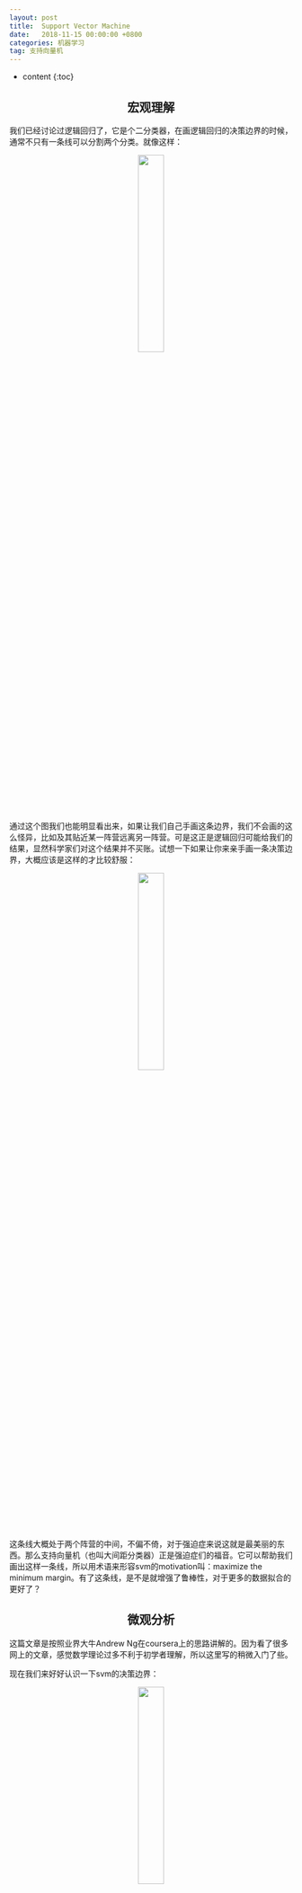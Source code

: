 ```yaml
---
layout: post
title:  Support Vector Machine
date:   2018-11-15 00:00:00 +0800
categories: 机器学习
tag: 支持向量机
---
```


* content
{:toc}


<h2 align="center">宏观理解</h2>

我们已经讨论过逻辑回归了，它是个二分类器，在画逻辑回归的决策边界的时候，通常不只有一条线可以分割两个分类。就像这样：

<p align="center"> 
  <img src="/imgs/svm/1.png" width="30%" height="30%">
</p>

通过这个图我们也能明显看出来，如果让我们自己手画这条边界，我们不会画的这么怪异，比如及其贴近某一阵营远离另一阵营。可是这正是逻辑回归可能给我们的结果，显然科学家们对这个结果并不买账。试想一下如果让你来亲手画一条决策边界，大概应该是这样的才比较舒服：

<p align="center"> 
  <img src="/imgs/svm/2.png" width="30%" height="30%">
</p>

这条线大概处于两个阵营的中间，不偏不倚，对于强迫症来说这就是最美丽的东西。那么支持向量机（也叫大间距分类器）正是强迫症们的福音。它可以帮助我们画出这样一条线，所以用术语来形容svm的motivation叫：maximize the minimum margin。有了这条线，是不是就增强了鲁棒性，对于更多的数据拟合的更好了？

<h2 align="center">微观分析</h2>

这篇文章是按照业界大牛Andrew Ng在coursera上的思路讲解的。因为看了很多网上的文章，感觉数学理论过多不利于初学者理解，所以这里写的稍微入门了些。

现在我们来好好认识一下svm的决策边界：

<p align="center"> 
  <img src="/imgs/svm/3.png" width="30%" height="30%">
</p>

其中绿色的实线就是我们梦寐以求的决策边界，它到两个阵营的距离称之为margin，所以这条线也就是最大化来这个margin。
其中蓝色实心的圆圈和红色实心的正方形叫做支持向量（support vector）。那么怎么来找这条线呢？
很简单，既然这条线是从逻辑回归众多的怪异分界里面选出来的，那么把逻辑回归的损失函数稍加修改就变成来svm的损失函数。
我们已知逻辑回归的损失函数是这样的：

<p align="center"> 
  <img src="/imgs/svm/4.png" width="50%" height="50%">
</p>

我们把loghθ(x)替换成svm的hypothesis就变成了：

<p align="center"> 
  <img src="/imgs/svm/5.png" width="50%" height="50%">
</p>

(题外话：这个cost function肯定有很多人会问什么是cost（）？Andrew这样讲只是让我们更容易理解，其实svm常用的损失函数是hinge loss或者square hinge loss。想深究的同学可以另外google这个loss这里不做扩展。)

在可视化上，LR和SVM的损失函数可以表现为这样：

<p align="center"> 
  <img src="/imgs/svm/6.png" width="30%" height="30%">
</p>

我们已知对于LR来说，

如果预测y = 1的话，那么我们要尽量让hθ(x) ≈ 1，也就是![](https://latex.codecogs.com/gif.latex?%5Ctheta%20%5E%7BT%7Dx%20%3E%3E%200)

如果预测y = 0的话，那么我们要尽量让hθ(x) ≈ 0，也就是![](https://latex.codecogs.com/gif.latex?%5Ctheta%20%5E%7BT%7Dx%20%3C%3C%200)

由上图可见，我们在SVM中，

如果预测y = 1的话，那么我们要尽量让hθ(x) ≈ 1，也就是![](https://latex.codecogs.com/gif.latex?%5Ctheta%20%5E%7BT%7Dx%20%3E%3E1)

如果预测y = 0的话，那么我们要尽量让hθ(x) ≈ 0，也就是![](https://latex.codecogs.com/gif.latex?%5Ctheta%20%5E%7BT%7Dx%20%3C%3C%20-1)

所以我们可以写出SVM的hypothesis为：

<p align="center"> 
  <img src="/imgs/svm/7.png" width="30%" height="30%">
</p>

总结一下，现在我们了解了SVM的损失函数和hypothesis对应预测值的关系，汇总一下有了这张图：

<p align="center"> 
  <img src="/imgs/svm/8.png" width="50%" height="50%">
</p>

最上面是cost function，这个跟我们之前给出的多了一个正则项，按惯例，我们把正则项前面的λ超参数放到了前面的C。这样C = 1/λ。如果C变大，那么说明正则越少。关于正则项的介绍有专门一篇文章这里不做赘述。下面是两个cost function的可视化，左边对应的y = 1，右边对应的y = 0。所以我们有了最下面的两条结论，如果要预测为1，我们要左边的图的横轴z大于等于1；相反对于要预测为0是一样的。

值得注意的是我们想让![](https://latex.codecogs.com/gif.latex?%5Ctheta%20%5E%7BT%7Dx)大于等于1或者小于等于-1，不再是之前逻辑回归里的![](https://latex.codecogs.com/gif.latex?%5Ctheta%20%5E%7BT%7Dx)大于等于0或者小于0了，我们管这个特殊的1/-1叫做安全因子（safety factor）。

现在我们了解了一个新的机器学习模型的hypothesis、cost function以及决策边界的划分。现在来探讨一下背后的数学原理。

假设我们有两个向量u和v：

<p align="center"> 
  <img src="/imgs/svm/9.png" width="50%" height="50%">
</p>

那么他们的向量内积就是，那么它等于什么呢？

我们把u和v可视化出来：

<p align="center"> 
  <img src="/imgs/svm/10.png" width="50%" height="50%">
</p>

我们管 ||u|| 叫做u的范数，它的意义就是向量u的欧几里得长度，根据勾股定理我们可以计算出来![](https://latex.codecogs.com/gif.latex?%5Cparallel%20u%5Cparallel%20%3D%20%5Csqrt%7Bu_1%5E2%20&plus;%20u_2%5E2%7D)

下面我们把v直角投影到u上，当然也可以把u直角投影到v上，这个不影响结果。如下图。

<p align="center"> 
  <img src="/imgs/svm/11.png" width="50%" height="50%">
</p>

其中红色的线叫做v投影在u上的长度，我们把它的长度叫做p。p是一个有符号的实数，也就是在下图中p是正数，但是p也可以是负数。我们注意到上图中由于v和u的夹角小于90度，所以投影可以直接落在u上，如果这个夹角大于90度，这时候投影就只能落在u的延长线上，此时的p为负。

<p align="center"> 
  <img src="/imgs/svm/12.png" width="50%" height="50%">
</p>

然后我们可以写作

那么我现在可以把![](https://latex.codecogs.com/gif.latex?u%5ETv)
同理替换成![](https://latex.codecogs.com/gif.latex?%5Ctheta%20%5ETx)，我们可以画出下面这张图：

<p align="center"> 
  <img src="/imgs/svm/13.png" width="50%" height="50%">
</p>

因为我们已知在支持向量机中当y = 1的时候![](https://latex.codecogs.com/gif.latex?%5Ctheta%20%5ETx)要大于等于1，所以我们是不是可以写成：p * ||θ|| ≥ 1

那么为什么svm找的最大margin和这个有关系呢？我们假设有下图这样的数据集，然后绿色的线是我们的决策边界，
那么红色和粉色的线段分别是两个label的support vector到θ的投影长度。如果我们要p * ||θ|| ≥ 1，是不是p越小的话，||θ||就要越大？

<p align="center"> 
  <img src="/imgs/svm/14.png" width="50%" height="50%">
</p>

可是我们的svm就是要找到一个可以让p尽量大的情况。所以与上图相反，我们要缩小||θ||。比如我们把决策边界换成y轴：

<p align="center"> 
  <img src="/imgs/svm/15.png" width="50%" height="50%">
</p>

这样是不是就是我们希望的决策边界？此刻的p比之前的p要大了许多，所以相应的||θ||也就变小。SVM就是要找到这样的||θ||使得我们所有的p最大。

SVM with kernel
介绍完来基础的SVM，有人可能会问，以上画的决策边界都是直线，那就是只能用在线性可分数据集上，那如果我的数据集线性不可分怎么办？
没关系我们SVM还有一个绝招叫核函数（kernel function）。核函数在做的，就是把低纬度线性不可分的数据集映射到高纬度线性可分。举个例子：

<p align="center"> 
  <img src="/imgs/svm/16.png" width="50%" height="50%">
</p>

先来句鸡汤，当你遇到困难束手无策的时候，不妨换个角度看问题，你会发现世界原来还可以这么简单。

这就是核函数告诉我们的真理啊。你想如果是二维的，我们怎么可能用一条线分开？明明这是个圆啊。可是如果我们换个角度，用三维来看待问题，是不是很容易就可以找到一个超平面来分开两个阵营。

回到问题上，假设我们现在有的是一个线性不可分的数据集，比如是这样的：

<p align="center"> 
  <img src="/imgs/svm/17.png" width="50%" height="50%">
</p>

<p align="center"> 
  <img src="/imgs/svm/18.png" width="50%" height="50%">
</p>

我们来做一个替换：f1 = x1，f2 = x2，f3 = x1x2，f4 = x1^2，f5 = x2^2。所以我们有：

<p align="center"> 
  <img src="/imgs/svm/19.png" width="50%" height="50%">
</p>


这里我用高斯函数来举例。我们已知所有的feature x，那既然要映射到高维空间，就必须对已经有的数据点进行一个转换。假设我们有这样3个新的数据点l1，l2，l3:

<p align="center"> 
  <img src="/imgs/svm/20.png" width="50%" height="50%">
</p>

f2和f3同理。这里的similarity就是我们的核函数，这里用的是高斯核函数。

如果x和l的相似度很高，那么在高斯函数中分子的norm就约等于0，那么整个f就约等于1；如果x和l的相似度很低，那么在高斯函数中分子的norm就很大很大，那么整个f就约等于0。

所以通过了similarity函数，我们可以得到所有的f值，然后我们把这些f值当成新的x参数。假设我们现在有一个l1如图，在3d图中，如果x和l的相似时比如都是[3, 5]。那么f1就是1。如果x离开[3, 5]这个点，离得越远，曲线越平滑，也就是对应的f1值越趋近于0。

<p align="center"> 
  <img src="/imgs/svm/21.png" width="50%" height="50%">
</p>

高斯函数里面的σ是一个超参数，但是要说明的是它的变化会导致什么。比如上图中我们改变σ从0.5 ～3。可以明显看出来如果我们的σ很大，那么f曲线会很平缓，bias会很高，variance会很低；相反σ很小，那么f曲线会很陡峭，bias会很低，variance会很高。

那么这个f怎么帮助我们来分类呢？假设我们有下图中的三个l1，l2，l3，还有一个已知的预测函数和学习到的每个θ的值：

<p align="center"> 
  <img src="/imgs/svm/22.png" width="50%" height="50%">
</p>


那么现在我们假设有一个粉红色的点x，它离l1最近，所以我们根据前面的图可知道此时f1趋近于1，相反，它离l2和l3很远，可知f2，f3趋近于0。套入公式也就是粉色字体，得数是0.5。因为大于0，我们预测x为1。类似的，对于淡蓝色的点，离3个l都很远，那就都是0，最后只剩下一个截距-0.5，那么小于0我们就预测为0。

如果你尝试多一些数据点你会发现，越靠近l1和l2的点会趋近于1，那么我就知道这个决策边界就像红色曲线画出来的近似了。

对于怎么选择l1，l2，l3，我们可以直接把他们和x1，x2，x3划等号，然后在cost function中对应的每一个x，此时就变成了f：

<p align="center"> 
  <img src="/imgs/svm/23.png" width="50%" height="50%">
</p>


这个f当然和x不一样因为f = kernel(l1, x1)，这要看我们选取什么样的核函数了。

以上就是在svm中加入kernel function的原理。

<h3>对偶在SVM中的应用</h3>

可是怎么求解这个超平面的参数呢？我们就可以把原始优化问题找到另一个更简便也可以替代原始优化问题的对偶函数来解决。
我们把样本点到分界线的距离写为d，通过几何间隔求出![](https://latex.codecogs.com/gif.latex?d%3D%20%5Cfrac%7Bw%5ETx&plus;b%7D%7B%5Cleft%20%5C%7C%20w%20%5Cright%20%5C%7C%7D%20%3D%20%5Cfrac%7B1%7D%7B%5Cleft%20%5C%7C%20w%20%5Cright%20%5C%7C%7D)

所以能看出来，如果我们要最大化间距d，那么就等于最小化w，所以我们有了我们的目标函数（为了求导方便，我们改写函数）：
![](https://latex.codecogs.com/gif.latex?min%5Cfrac%7B1%7D%7B2%7D%5Cleft%20%5C%7C%20w%20%5Cright%20%5C%7C%5E2)

又因为在超平面上无论我们怎么映射x，都会存在两个不等式：

<p align="center"> 
  <img src="/imgs/svm/24.png" width="20%" height="20%">
</p>

所以通过这个我们可以得出![](https://latex.codecogs.com/gif.latex?%5Cleft%5C%7B%5Cbegin%7Bmatrix%7Dy_i%28w%20%5Ccdot%20x_i%20&plus;%20b%29%20-%201%20%5Cgeq%200%20%26%20%5C%5C%20-y_i%28w%20%5Ccdot%20x_i%20&plus;%20b%29%20&plus;%201%20%5Cleq%200%20%26%20%5Cend%7Bmatrix%7D%5Cright.)

我们就有了有约束条件的优化问题，并且代入到拉格朗日函数中，得到原始问题和对偶问题。
如果对偶不熟悉的话可以参考[凸优化和对偶](https://jasonhhao.github.io/2020/05/23/convex/)这篇文章，写的很详细。

<p align="center"> 
  <img src="/imgs/svm/25.png" width="30%" height="30%">
</p>

随后我们试着求解min L(w,b,alpha)，计算出拉格朗日函数关于w和b的偏导数：

<p align="center"> 
  <img src="/imgs/svm/26.png" width="30%" height="30%">
</p>

随后我们把得出的w值代入到拉格朗日函数中：

<p align="center"> 
  <img src="/imgs/svm/27.png" width="50%" height="50%">
</p>

随后我们的原最优化问题的对偶问题就变成了：

<p align="center"> 
  <img src="/imgs/svm/28.png" width="70%" height="70%">
</p>

因为我们知道它是满足slater条件的，所以我们可以通过KKT条件进一步解出

<p align="center"> 
  <img src="/imgs/svm/29.png" width="70%" height="70%">
</p>

所以通过求得对偶问题，我们最终可以把一开始的分离超平面改写成：

<p align="center"> 
  <img src="/imgs/svm/30.png" width="70%" height="70%">
</p>

此时我们的x都是二维平面的数据点，经过三维的某种映射我们可以写成![](https://latex.codecogs.com/gif.latex?%5Cphi%20%28x%29)，我们进一步发现
在分离超平面中，有关的数据点x是由内积组成的，故我们可以简化这个x数据点映射用![](https://latex.codecogs.com/gif.latex?K%28x_i%2C%20x%29)代替。

所以问题变得简单了，我们输入空间到特征空间的变换，其实就是在选择这个K函数是什么样的核函数，比如常见的核函数有高斯核函数、多项式核函数等。


























